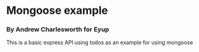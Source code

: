 # Mongoose example

### By Andrew Charlesworth for Eyup

This is a basic express API using todos as an example for using mongoose